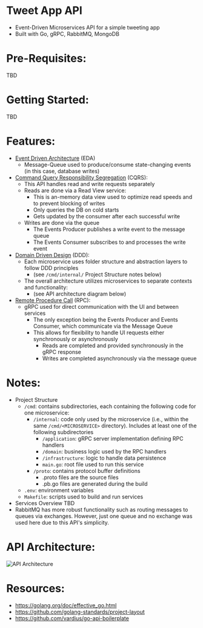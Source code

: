 # Tweet App API
- Event-Driven Microservices API for a simple tweeting app
- Built with Go, gRPC, RabbitMQ, MongoDB

# Pre-Requisites:
  TBD

# Getting Started:
  TBD

# Features:
  - [Event Driven Architecture](https://en.wikipedia.org/wiki/Event-driven_architecture) (EDA)
    - Message-Queue used to produce/consume state-changing events (in this case, database writes)
  - [Command Query Responsibility Segregation](https://docs.microsoft.com/en-us/azure/architecture/patterns/cqrs) (CQRS):
    - This API handles read and write requests separately
    - Reads are done via a Read View service:
      - This is an-memory data view used to optimize read speeds and to prevent blocking of writes
      - Only queries the DB on cold starts
      - Gets updated by the consumer after each successful write
    - Writes are done via the queue
      - The Events Producer publishes a write event to the message queue
      - The Events Consumer subscribes to and processes the write event
  - [Domain Driven Design](https://en.wikipedia.org/wiki/Domain-driven_design) (DDD):
    - Each microservice uses folder structure and abstraction layers to follow DDD principles
      - (see `/cmd/internal/` Project Structure notes below)
    - The overall architecture utilizes microservices to separate contexts and functionality:
      - (see API architecture diagram below)
  - [Remote Procedure Call](https://en.wikipedia.org/wiki/Remote_procedure_call) (RPC):
    - gRPC used for direct communication with the UI and between services
      - The only exception being the Events Producer and Events Consumer, which communicate via the Message Queue
      - This allows for flexibility to handle UI requests either synchronously or asynchronously
        - Reads are completed and provided synchronously in the gRPC response
        - Writes are completed asynchronously via the message queue

# Notes:
  - Project Structure
    - `/cmd`: contains subdirectories, each containing the following code for one microservice:
      - `/internal`: code only used by the microservice (i.e., within the same `/cmd/<MICROSERVICE>` directory). Includes at least one of the following subdirectories
        - `/application`: gRPC server implementation defining RPC handlers
        - `/domain`: business logic used by the RPC handlers
        - `/infrastructure`: logic to handle data persistence
        - `main.go`: root file used to run this service
      - `/proto`: contains protocol buffer definitions
        - .proto files are the source files
        - .pb.go files are generated during the build
    - `.env`: environment variables
    - `Makefile`: scripts used to build and run services
  - Services Overview
    TBD
  - RabbitMQ has more robust functionality such as routing messages to queues via exchanges. However, just one queue and no exchange was used here due to this API's simplicity.

# API Architecture:
![API Architecture](https://gitbuckets.s3-us-west-1.amazonaws.com/tweet-app-api/Screen+Shot+2020-11-25+at+1.17.23+PM.png)

# Resources:
  - https://golang.org/doc/effective_go.html
  - https://github.com/golang-standards/project-layout
  - https://github.com/vardius/go-api-boilerplate
